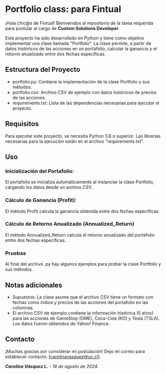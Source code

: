 # Portfolio class: para Fintual
¡Hola chic@s de Fintual! Bienvenidos al repositorio de la tarea requerida para postular al cargo de **Custom Solutions Developer**.

Este proyecto ha sido desarrollado en Python y tiene como objetivo implementar una clase llamada "Portfolio". La clase permite, a partir de datos históricos de las acciones en un portafolio, calcular la ganancia y el retorno anualizado entre dos fechas específicas.

## Estructura del Proyecto
- portfolio.py: Contiene la implementación de la clase Portfolio y sus métodos.
- portfolio.csv: Archivo CSV de ejemplo con datos históricos de precios de las acciones.
- requirements.txt: Lista de las dependencias necesarias para ejecutar el proyecto.
## Requisitos
Para ejecutar este proyecto, se necesita Python 3.6 o superior. Las librerías necesarias para la ejecución están en el archivo "requirements.txt".

## Uso
### Inicialización del Portafolio:
El portafolio se inicializa automáticamente al instanciar la clase Portfolio, cargando los datos desde un archivo CSV. 
### Cálculo de Ganancia (Profit):
El método Profit calcula la ganancia obtenida entre dos fechas específicas.
### Cálculo de Retorno Anualizado (Annualized_Return)
El método Annualized_Return calcula el retorno anualizado del portafolio entre dos fechas específicas.
### Pruebas
Al final del archivo .py hay algunos ejemplos para probar la clase Portfolio y sus métodos.

## Notas adicionales
- Supuestos: La clase asume que el archivo CSV tiene un formato con fechas como índice y precios de las acciones del portafolio en las columnas.
- El archivo CSV de ejemplo contiene la información histórica (5 años) para las acciones de GameStop (GME), Coca-Cola (KO) y Tesla (TSLA). Los datos fueron obtenidos de Yahoo! Finance.

## Contacto
¡Muchas gracias por considerar mi postulación! Dejo mi correo para establecer contacto: [carolinavasquez@uc.cl].

***Carolina Vásquez L.*** - 
*18 de agosto de 2024.*

